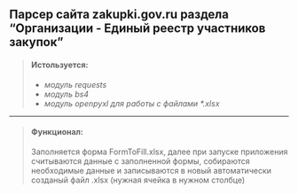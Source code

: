 ## Парсер сайта zakupki.gov.ru раздела “Организации - Единый реестр участников закупок”
>#### Истользуется:
>- _модуль requests_
>- _модуль bs4_
>- _модуль openpyxl для работы с файлами *.xlsx_
---
>#### Функционал: 
> Заполняется форма FormToFill.xlsx, далее при запуске приложения
> считываются данные с заполненной формы, собираются необходимые данные
> и записываются в новый автоматически  созданый файл .xlsx (нужная
> ячейка в нужном столбце)
